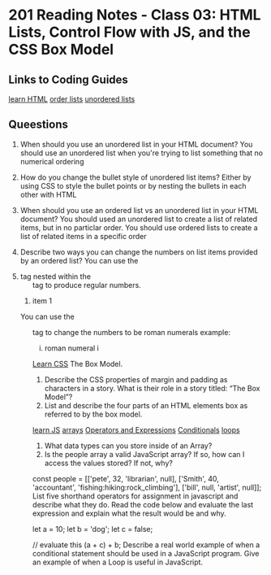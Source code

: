# 201 Reading Notes - Class 03: HTML Lists, Control Flow with JS, and the CSS Box Model

## Links to Coding Guides
[learn HTML](https://developer.mozilla.org/en-US/docs/Web/HTML)
[order lists](https://developer.mozilla.org/en-US/docs/Web/HTML/Element/ol)
[unordered lists](https://developer.mozilla.org/en-US/docs/Web/HTML/Element/ul)

## Queestions 

1. When should you use an unordered list in your HTML document?
You should use an unordered list when you're trying to list something that no numerical ordering

3. How do you change the bullet style of unordered list items?
Either by using CSS to style the bullet points or by nesting the bullets in each other with HTML

5. When should you use an ordered list vs an unordered list in your HTML document?
You should used an unordered list to create a list of related items, but in no particlar order. 
You should use ordered lists to create a list of related items in a specific order

7. Describe two ways you can change the numbers on list items provided by an ordered list?
You can use the <li> tag nested within the <ol> tag to produce regular numbers.
<ol>
  <li>item 1</li>
</ol>
 
 You can use the <ol type="i"> tag to change the numbers to be roman numerals 
 example: 
 <ol type="i">
  <li>roman numeral i</li>
</ol> 

[Learn CSS](https://developer.mozilla.org/en-US/docs/Learn/CSS)
The Box Model.

1. Describe the CSS properties of margin and padding as characters in a story. What is their role in a story titled: “The Box Model”?
2. List and describe the four parts of an HTML elements box as referred to by the box model.

[learn JS](https://developer.mozilla.org/en-US/docs/Learn/JavaScript)
[arrays](https://developer.mozilla.org/en-US/docs/Learn/JavaScript/First_steps/Arrays)
[Operators and Expressions](https://developer.mozilla.org/en-US/docs/Web/JavaScript/Guide/Expressions_and_Operators)
[Conditionals](https://developer.mozilla.org/en-US/docs/Learn/JavaScript/Building_blocks/conditionals)
[loops](https://developer.mozilla.org/en-US/docs/Learn/JavaScript/Building_blocks/Looping_code)

1. What data types can you store inside of an Array?
2. Is the people array a valid JavaScript array? If so, how can I access the values stored? If not, why?

 const people = [['pete', 32, 'librarian', null], ['Smith', 40, 'accountant', 'fishing:hiking:rock_climbing'], ['bill', null, 'artist', null]];
List five shorthand operators for assignment in javascript and describe what they do.
Read the code below and evaluate the last expression and explain what the result would be and why.

 let a = 10;
 let b = 'dog';
 let c = false;

 // evaluate this
 (a + c) + b;
Describe a real world example of when a conditional statement should be used in a JavaScript program.
Give an example of when a Loop is useful in JavaScript.
